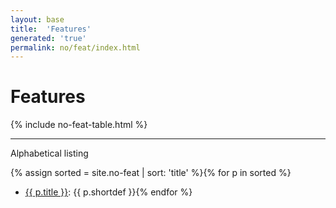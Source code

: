 ```yaml
---
layout: base
title:  'Features'
generated: 'true'
permalink: no/feat/index.html
---
```


# Features

{% include no-feat-table.html %}

----------

Alphabetical listing

{% assign sorted = site.no-feat | sort: 'title' %}{% for p in sorted %}
* [{{ p.title }}](): {{ p.shortdef }}{% endfor %}
